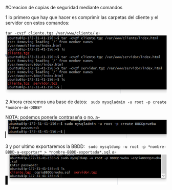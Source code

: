 #Creacion de copias de seguridad mediante comandos

1 lo primero que hay que hacer es comprimir las carpetas del cliente y el servidor con estos comandos:

`` tar -cvzf cliente.tgz /var/www/cliente/ ``
a-![prueba](ExportarBBDD.png)

2 Ahora crearemos una base de datos:
`` sudo mysqladmin -u root -p create *nombre-de-DDBB*``

NOTA: podemos ponerle contraseña o no.
a-![prueba](ExportarBBDD1.png)

3 y por ultimo exportaremos la BBDD: 
`` sudo mysqldump -u root -p *nombre-BBDD-a-exportar* > *nombre-BBDD-exportada*.sql``
a-![prueba](ExportarBBDD2.png)

